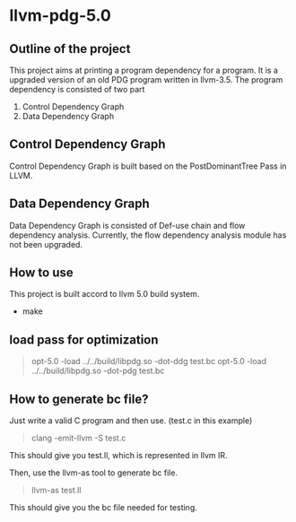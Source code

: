 # llvm-pdg-5.0

## Outline of the project

This project aims at printing a program dependency for a program. It is a upgraded version of an old PDG program written in llvm-3.5.
The program dependency is consisted of two part 
  1. Control Dependency Graph
  2. Data Dependency Graph
 
## Control Dependency Graph
Control Dependency Graph is built based on the PostDominantTree Pass in LLVM. 

## Data Dependency Graph
Data Dependency Graph is consisted of Def-use chain and flow dependency analysis. 
Currently, the flow dependency analysis module has not been upgraded.  

## How to use
This project is built accord to llvm 5.0 build system. 
 - make

## load pass for optimization
> opt-5.0  -load ../../build/libpdg.so -dot-ddg test.bc
> opt-5.0  -load ../../build/libpdg.so -dot-pdg test.bc

## How to generate bc file?
Just write a valid C program and then use. (test.c in this example)

> clang -emit-llvm -S test.c

This should give you test.ll, which is represented in llvm IR. 

Then, use the llvm-as tool to generate bc file.

> llvm-as test.ll 

This should give you the bc file needed for testing.

